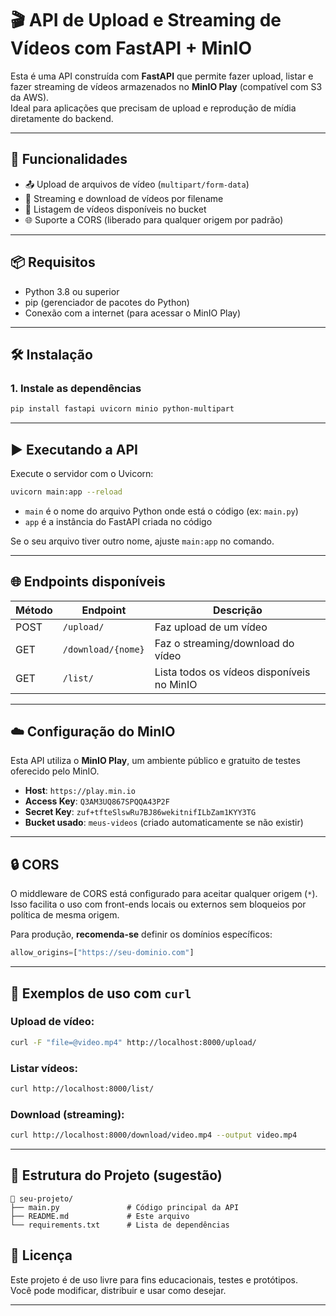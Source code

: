 # 🎬 API de Upload e Streaming de Vídeos com FastAPI + MinIO

Esta é uma API construída com **FastAPI** que permite fazer upload, listar e fazer streaming de vídeos armazenados no **MinIO Play** (compatível com S3 da AWS).  
Ideal para aplicações que precisam de upload e reprodução de mídia diretamente do backend.

---

## 🚀 Funcionalidades

- 📤 Upload de arquivos de vídeo (`multipart/form-data`)
- 🎥 Streaming e download de vídeos por filename
- 📂 Listagem de vídeos disponíveis no bucket
- 🌐 Suporte a CORS (liberado para qualquer origem por padrão)

---

## 📦 Requisitos

- Python 3.8 ou superior
- pip (gerenciador de pacotes do Python)
- Conexão com a internet (para acessar o MinIO Play)

---

## 🛠️ Instalação

### 1. Instale as dependências

```bash
pip install fastapi uvicorn minio python-multipart
```

---

## ▶️ Executando a API

Execute o servidor com o Uvicorn:

```bash
uvicorn main:app --reload
```

- `main` é o nome do arquivo Python onde está o código (ex: `main.py`)
- `app` é a instância do FastAPI criada no código

Se o seu arquivo tiver outro nome, ajuste `main:app` no comando.

---

## 🌐 Endpoints disponíveis

| Método | Endpoint            | Descrição                                 |
|--------|---------------------|-------------------------------------------|
| POST   | `/upload/`          | Faz upload de um vídeo                    |
| GET    | `/download/{nome}`  | Faz o streaming/download do vídeo         |
| GET    | `/list/`            | Lista todos os vídeos disponíveis no MinIO|

---

## ☁️ Configuração do MinIO

Esta API utiliza o **MinIO Play**, um ambiente público e gratuito de testes oferecido pelo MinIO.

- **Host**: `https://play.min.io`
- **Access Key**: `Q3AM3UQ867SPQQA43P2F`
- **Secret Key**: `zuf+tfteSlswRu7BJ86wekitnifILbZam1KYY3TG`
- **Bucket usado**: `meus-videos` (criado automaticamente se não existir)

---

## 🔒 CORS

O middleware de CORS está configurado para aceitar qualquer origem (`*`).  
Isso facilita o uso com front-ends locais ou externos sem bloqueios por política de mesma origem.

Para produção, **recomenda-se** definir os domínios específicos:

```python
allow_origins=["https://seu-dominio.com"]
```

---

## 🧪 Exemplos de uso com `curl`

### Upload de vídeo:
```bash
curl -F "file=@video.mp4" http://localhost:8000/upload/
```

### Listar vídeos:
```bash
curl http://localhost:8000/list/
```

### Download (streaming):
```bash
curl http://localhost:8000/download/video.mp4 --output video.mp4
```

---

## 📂 Estrutura do Projeto (sugestão)

```
📁 seu-projeto/
├── main.py               # Código principal da API
├── README.md             # Este arquivo
└── requirements.txt      # Lista de dependências
```



## 📄 Licença

Este projeto é de uso livre para fins educacionais, testes e protótipos.  
Você pode modificar, distribuir e usar como desejar.

---


